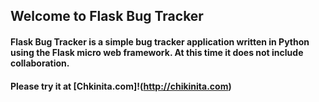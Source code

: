 ## Welcome to Flask Bug Tracker

#### Flask Bug Tracker is a simple bug tracker application written in Python using the Flask micro web framework. At this time it does not include collaboration. 

#### Please try it at [Chkinita.com]!(http://chikinita.com)